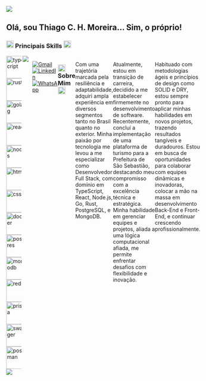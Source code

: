 ![](https://komarev.com/ghpvc/?username=ThiagoCHM&color=006bed)

<h2>Olá, sou Thiago C. H. Moreira... Sim, o próprio!</h2>
<h3><img height= 20 src="https://user-images.githubusercontent.com/74038190/212284087-bbe7e430-757e-4901-90bf-4cd2ce3e1852.gif" > Principais Skills <img height= 20 src="https://user-images.githubusercontent.com/74038190/212284087-bbe7e430-757e-4901-90bf-4cd2ce3e1852.gif" ></h3>
<div style="display: flex; flex-direction: row;">
  <div style="flex: 1; margin-right: 10px;">
    <img align="right" src="https://github-readme-stats.vercel.app/api/top-langs/?username=ThiagoCHM&langs_count=7&theme=radical" />
    <div style="display: flex; flex-wrap: wrap;">
    <img height="60" src="https://i.ibb.co/6yvXnqX/typescript.png" alt="typescript"/>
    <img height="60" src="https://i.ibb.co/4YfQKK3/rust2.png" alt="rust"/>
    <img height="60" src="https://i.ibb.co/Zz8Mncn/golang.png" alt="golang"/>
    <img height="60" src="https://i.ibb.co/bdVRyCD/react.png" alt="react"/>
    <img height="60" src="https://i.ibb.co/8zxgvC0/nodejs.png" alt="nodejs"/>
    <img height="60" src="https://i.ibb.co/pQhT4rS/html.png" alt="html"/>
    <img height="60" src="https://i.ibb.co/C0BMNWx/css.png" alt="css"/>
    <br />
    <img height="60" src="https://i.ibb.co/jDgm344/docker.png" alt="docker"/>
    <img height="60" src="https://i.ibb.co/wwvGxSH/postgres.png" alt="postgres"/>
    <img height="60" src="https://i.ibb.co/2tXx01x/mongodb.png" alt="mongodb"/>
    <img height="60" src="https://i.ibb.co/VtLW4j8/redis.png" alt="redis"/>
    <img height="60" src="https://i.ibb.co/FgLRR1v/prisma.png" alt="prisma"/>
    <img height="60" src="https://i.ibb.co/sKSMB1r/swagger.png" alt="swagger"/>
    <img height="60" src="https://i.ibb.co/z8PXpTG/postman.png" alt="postman"/>
      <br />
      <br />
    <img align="left" src="https://github-readme-stats.vercel.app/api?username=ThiagoCHM&theme=radical&show_icons=true&rank_icon=github" />
    </div>
    <div>
  </div>
</div>
<br />
<br />
<br />
<br />
<br />
<br />
<br />
<br />
<br />
<br />
<p align="left">
  <a href="thiagochm@gmail.com" title="Gmail">
  <img src="https://img.shields.io/badge/-Gmail-FF0000?style=flat-square&labelColor=FF0000&logo=gmail&logoColor=white&link=thiagochm@gmail.com" alt="Gmail"/></a>
  <a href="https://www.linkedin.com/in/thiagochmoreira/" title="LinkedIn">
  <img src="https://img.shields.io/badge/-Linkedin-0e76a8?style=flat-square&logo=Linkedin&logoColor=white&link=https://www.linkedin.com/in/thiagochmoreira/" alt="LinkedIn"/></a>
  <a href="https://wa.me/5511915286868" title="WhatsApp">
  <img src="https://img.shields.io/badge/-WhatsApp-25d366?style=flat-square&labelColor=25d366&logo=whatsapp&logoColor=white&link=+5511915286868" alt="WhatsApp"/></a>
</p>
  
<h3><img height= 20 src="https://user-images.githubusercontent.com/74038190/212284087-bbe7e430-757e-4901-90bf-4cd2ce3e1852.gif" > Sobre Mim <img height= 20 src="https://user-images.githubusercontent.com/74038190/212284087-bbe7e430-757e-4901-90bf-4cd2ce3e1852.gif" ></h3>

<p align="left"> 
Com uma trajetória marcada pela resiliência e adaptabilidade, adquiri ampla experiência em diversos segmentos tanto no Brasil quanto no exterior. Minha paixão por tecnologia me levou a me especializar como Desenvolvedor Full Stack, com domínio em TypeScript, React, Node.js, Go, Rust, PostgreSQL, e MongoDB.

Atualmente, estou em transição de carreira, decidido a me estabelecer firmemente no desenvolvimento de software. Recentemente, concluí a implementação de uma plataforma de turismo para a Prefeitura de São Sebastião, destacando meu compromisso com a excelência técnica e estratégica. Minha habilidade em gerenciar equipes e projetos, aliada a uma lógica computacional afiada, me permite enfrentar desafios com flexibilidade e inovação.

Habituado com metodologias ágeis e princípios de design como SOLID e DRY, estou sempre pronto para aplicar minhas habilidades em novos projetos, trazendo resultados tangíveis e duradouros. Estou em busca de oportunidades para colaborar com equipes dinâmicas e inovadoras, colocar a mão na massa em desenvolvimento Back-End e Front-End, e continuar crescendo profissionalmente.
</p>
